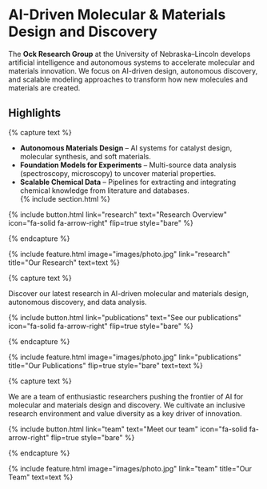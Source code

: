 ---
---

# AI-Driven Molecular & Materials Design and Discovery  

The **Ock Research Group** at the University of Nebraska–Lincoln develops artificial intelligence and autonomous systems to accelerate molecular and materials innovation. We focus on AI-driven design, autonomous discovery, and scalable modeling approaches to transform how new molecules and materials are created.  



## Highlights

{% capture text %}

- **Autonomous Materials Design** – AI systems for catalyst design, molecular synthesis, and soft materials.  
- **Foundation Models for Experiments** – Multi-source data analysis (spectroscopy, microscopy) to uncover material properties.  
- **Scalable Chemical Data** – Pipelines for extracting and integrating chemical knowledge from literature and databases.  
{% include section.html %}

{%
  include button.html
  link="research"
  text="Research Overview"
  icon="fa-solid fa-arrow-right"
  flip=true
  style="bare"
%}

{% endcapture %}

{%
  include feature.html
  image="images/photo.jpg"
  link="research"
  title="Our Research"
  text=text
%}

{% capture text %}

Discover our latest research in AI-driven molecular and materials design, autonomous discovery, and data analysis.

{%
  include button.html
  link="publications"
  text="See our publications"
  icon="fa-solid fa-arrow-right"
  flip=true
  style="bare"
%}

{% endcapture %}

{%
  include feature.html
  image="images/photo.jpg"
  link="publications"
  title="Our Publications"
  flip=true
  style="bare"
  text=text
%}



{% capture text %}

We are a team of enthusiastic researchers pushing the frontier of AI for molecular and materials design and discovery. We cultivate an inclusive research environment and value diversity as a key driver of innovation.


{%
  include button.html
  link="team"
  text="Meet our team"
  icon="fa-solid fa-arrow-right"
  flip=true
  style="bare"
%}

{% endcapture %}

{%
  include feature.html
  image="images/photo.jpg"
  link="team"
  title="Our Team"
  text=text
%}
